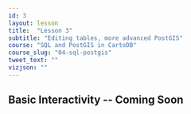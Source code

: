 ```yaml
---
id: 3
layout: lesson
title:  "Lesson 3"
subtitle: "Editing tables, more advanced PostGIS"
course: "SQL and PostGIS in CartoDB"
course_slug: "04-sql-postgis"
tweet_text: ""
vizjson: ""
---
```


## Basic Interactivity -- Coming Soon
